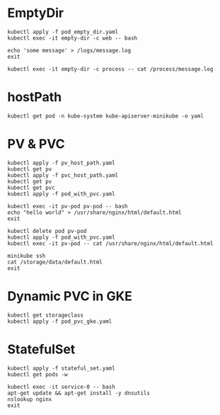 # EmptyDir
```
kubectl apply -f pod_empty_dir.yaml
kubectl exec -it empty-dir -c web -- bash
```
```
echo 'some message' > /logs/message.log
exit
```
```
kubectl exec -it empty-dir -c process -- cat /process/message.log
```

# hostPath
```
kubectl get pod -n kube-system kube-apiserver-minikube -o yaml
```

# PV & PVC
```
kubectl apply -f pv_host_path.yaml
kubectl get pv
kubectl apply -f pvc_host_path.yaml
kubectl get pv
kubectl get pvc
kubectl apply -f pod_with_pvc.yaml
```

```
kubectl exec -it pv-pod pv-pod -- bash
echo "hello world" > /usr/share/nginx/html/default.html
exit
```
```
kubectl delete pod pv-pod
kubectl apply -f pod_with_pvc.yaml
kubectl exec -it pv-pod -- cat /usr/share/nginx/html/default.html
```
```
minikube ssh
cat /storage/data/default.html
exit
```


# Dynamic PVC in GKE
```
kubectl get storageclass
kubectl apply -f pod_pvc_gke.yaml
```

# StatefulSet
```
kubectl apply -f stateful_set.yaml
kubectl get pods -w
```
```
kubectl exec -it service-0 -- bash
apt-get update && apt-get install -y dnsutils
nslookup nginx
exit
```

